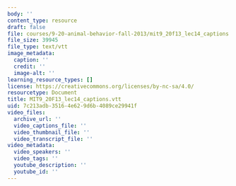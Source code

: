 ```yaml
---
body: ''
content_type: resource
draft: false
file: courses/9-20-animal-behavior-fall-2013/mit9_20f13_lec14_captions.vtt
file_size: 39945
file_type: text/vtt
image_metadata:
  caption: ''
  credit: ''
  image-alt: ''
learning_resource_types: []
license: https://creativecommons.org/licenses/by-nc-sa/4.0/
resourcetype: Document
title: MIT9_20F13_lec14_captions.vtt
uid: 7c213adb-3516-4e62-9d6b-4089ce29941f
video_files:
  archive_url: ''
  video_captions_file: ''
  video_thumbnail_file: ''
  video_transcript_file: ''
video_metadata:
  video_speakers: ''
  video_tags: ''
  youtube_description: ''
  youtube_id: ''
---
```

